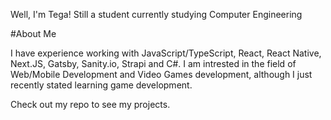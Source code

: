 Well, I'm Tega!
Still a student currently studying Computer Engineering

#About Me

I have experience working with JavaScript/TypeScript, React, React Native, Next.JS, Gatsby, Sanity.io, Strapi and C#.
I am intrested in the field of Web/Mobile Development and Video Games development, although I just recently stated learning game development.

Check out my repo to see my projects.


<!---
Tegacreatives/Tegacreatives is a ✨ special ✨ repository because its `README.md` (this file) appears on your GitHub profile.
You can click the Preview link to take a look at your changes.
--->
